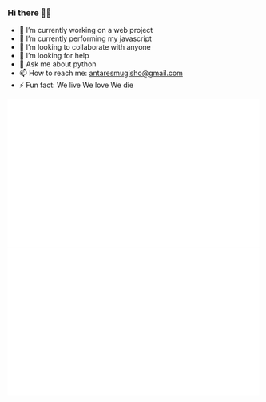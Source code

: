 ### Hi there 👋🏽

- 🔭 I’m currently working on a web project
- 🌱 I’m currently performing my javascript
- 👯 I’m looking to collaborate with anyone
- 🤔 I’m looking for help
- 💬 Ask me about python
- 📫 How to reach me: antaresmugisho@gmail.com
- ⚡ Fun fact: We live We love We die

![](https://github.com/antaresmugisho/GithubStats/blob/master/generated/overview.svg#gh-dark-mode-only)
![](https://github.com/antaresmugisho/GithubStats/blob/master/generated/languages.svg#gh-dark-mode-only)
